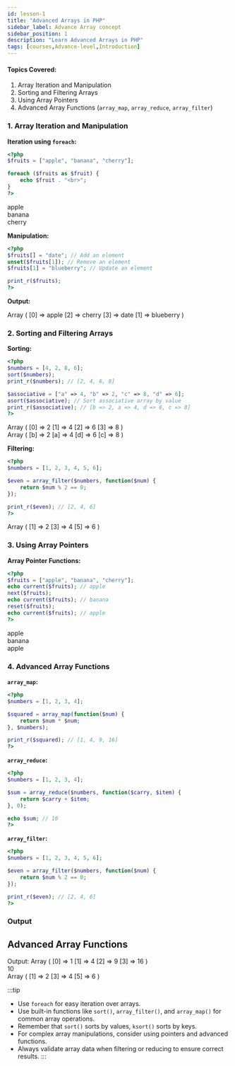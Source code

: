 ```yaml
---
id: lesson-1
title: "Advanced Arrays in PHP"
sidebar_label: Advance Array concept
sidebar_position: 1
description: "Learn Advanced Arrays in PHP"
tags: [courses,Advance-level,Introduction]
---  
```



#### Topics Covered:
1. Array Iteration and Manipulation
2. Sorting and Filtering Arrays
3. Using Array Pointers
4. Advanced Array Functions (`array_map`, `array_reduce`, `array_filter`)

### 1. Array Iteration and Manipulation

**Iteration using `foreach`:**

```php
<?php
$fruits = ["apple", "banana", "cherry"];

foreach ($fruits as $fruit) {
    echo $fruit . "<br>";
}
?>
```
<BrowserWindow>
   <div>
     <p> apple<br />banana<br />cherry<br /></p>
   </div>  
</BrowserWindow>

**Manipulation:**

```php
<?php
$fruits[] = "date"; // Add an element
unset($fruits[1]); // Remove an element
$fruits[1] = "blueberry"; // Update an element

print_r($fruits);
?>
```

**Output:**
<BrowserWindow>
   <div>
       <p>Array ( [0] => apple [2] => cherry [3] => date [1] => blueberry )</p>
   </div>
</BrowserWindow>


### 2. Sorting and Filtering Arrays

**Sorting:**

```php
<?php
$numbers = [4, 2, 8, 6];
sort($numbers);
print_r($numbers); // [2, 4, 6, 8]

$associative = ["a" => 4, "b" => 2, "c" => 8, "d" => 6];
asort($associative); // Sort associative array by value
print_r($associative); // [b => 2, a => 4, d => 6, c => 8]
?>
```
<BrowserWindow>
   <div>
        <p> Array ( [0] => 2 [1] => 4 [2] => 6 [3] => 8 )<br />Array ( [b] => 2 [a] => 4 [d] => 6 [c] => 8 )</p>
   </div>
</BrowserWindow>

**Filtering:**

```php
<?php
$numbers = [1, 2, 3, 4, 5, 6];

$even = array_filter($numbers, function($num) {
    return $num % 2 == 0;
});

print_r($even); // [2, 4, 6]
?>
```
<BrowserWindow>
    <div>
        <p>Array ( [1] => 2 [3] => 4 [5] => 6 )</p>
    </div>
</BrowserWindow>

### 3. Using Array Pointers

**Array Pointer Functions:**

```php
<?php
$fruits = ["apple", "banana", "cherry"];
echo current($fruits); // apple
next($fruits);
echo current($fruits); // banana
reset($fruits);
echo current($fruits); // apple
?>
```
<BrowserWindow>
    <div>
        <p>apple<br />banana<br />apple</p> 
    </div>
</BrowserWindow>


### 4. Advanced Array Functions

**`array_map`:**

```php
<?php
$numbers = [1, 2, 3, 4];

$squared = array_map(function($num) {
    return $num * $num;
}, $numbers);

print_r($squared); // [1, 4, 9, 16]
?>
```

**`array_reduce`:**

```php
<?php
$numbers = [1, 2, 3, 4];

$sum = array_reduce($numbers, function($carry, $item) {
    return $carry + $item;
}, 0);

echo $sum; // 10
?>
```

**`array_filter`:**

```php
<?php
$numbers = [1, 2, 3, 4, 5, 6];

$even = array_filter($numbers, function($num) {
    return $num % 2 == 0;
});

print_r($even); // [2, 4, 6]
?>
```

###  Output 

<BrowserWindow>
    <div> 
        <h2>Advanced Array Functions</h2>
        <p>Output: Array ( [0] => 1 [1] => 4 [2] => 9 [3] => 16 )<br />10<br />Array ( [1] => 2 [3] => 4 [5] => 6 )</p>
    </div>
</BrowserWindow>
 
 

:::tip
- Use `foreach` for easy iteration over arrays.
- Use built-in functions like `sort()`, `array_filter()`, and `array_map()` for common array operations.
- Remember that `sort()` sorts by values, `ksort()` sorts by keys.
- For complex array manipulations, consider using pointers and advanced functions.
- Always validate array data when filtering or reducing to ensure correct results.
:::